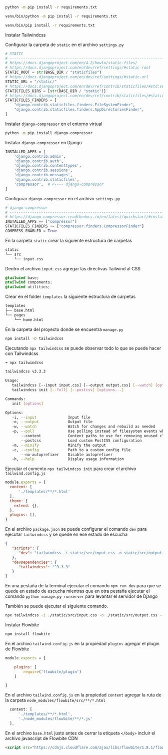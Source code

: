 
```bash
python -m pip install -r requirements.txt

venv/bin/python -m pip install -r requirements.txt

venv/bin/pip install -r requirements.txt
```

Instalar Tailwindcss

Configurar la carpeta de `static` en el archivo `settings.py`

```py
# STATIC
# ------------------------------------------------------------------------------
# https://docs.djangoproject.com/en/4.2/howto/static-files/
# https://docs.djangoproject.com/en/dev/ref/settings/#static-root
STATIC_ROOT = str(BASE_DIR / "staticfiles")
# https://docs.djangoproject.com/en/dev/ref/settings/#static-url
STATIC_URL = "/static/"
# https://docs.djangoproject.com/en/dev/ref/contrib/staticfiles/#std:setting-STATICFILES_DIRS
STATICFILES_DIRS = [str(BASE_DIR / "static")]
# https://docs.djangoproject.com/en/dev/ref/contrib/staticfiles/#staticfiles-finders
STATICFILES_FINDERS = [
    "django.contrib.staticfiles.finders.FileSystemFinder",
    "django.contrib.staticfiles.finders.AppDirectoriesFinder",
]
```

Instalar `django-compressor` en el entorno virtual

```bash
python -m pip install django-compressor
```

Instalar `django-compressor` en Django

```bash
INSTALLED_APPS = [
    'django.contrib.admin',
    'django.contrib.auth',
    'django.contrib.contenttypes',
    'django.contrib.sessions',
    'django.contrib.messages',
    'django.contrib.staticfiles',
    'compressor',  # <---- django-compressor
]
```

Configurar `django-compressor` en el archivo `settings.py`

```py
# django-compressor
# ------------------------------------------------------------------------------
# https://django-compressor.readthedocs.io/en/latest/quickstart/#installation
INSTALLED_APPS += ["compressor"]
STATICFILES_FINDERS += ["compressor.finders.CompressorFinder"]
COMPRESS_ENABLED = True
```

En la carpeta `static` crear la siguiente estructura de carpetas

```bash
static
└── src
    └── input.css
```

Dentro el archivo `input.css` agregar las directivas Tailwind al CSS

```css
@tailwind base;
@tailwind components;
@tailwind utilities;
```

Crear en el folder `templates` la siguiente estructura de carpetas

```bash
templates
├── base.html
└── pages
    └── home.html
```

En la carpeta del proyecto donde se encuentra `manage.py`

```bash
npm install -D tailwindcss
```

Ejecutando `npx tailwindcss` se puede observar todo lo que se puede hacer con Tailwindcss

```bash
➜ npx tailwindcss     

tailwindcss v3.3.3

Usage:
   tailwindcss [--input input.css] [--output output.css] [--watch] [options...] # USE IN package.json
   tailwindcss init [--full] [--postcss] [options...]

Commands:
   init [options]

Options:
   -i, --input              Input file
   -o, --output             Output file
   -w, --watch              Watch for changes and rebuild as needed
   -p, --poll               Use polling instead of filesystem events when watching
       --content            Content paths to use for removing unused classes
       --postcss            Load custom PostCSS configuration
   -m, --minify             Minify the output
   -c, --config             Path to a custom config file
       --no-autoprefixer    Disable autoprefixer
   -h, --help               Display usage information
```

Ejecutar el comento `npx tailwindcss init` para crear el archivo `tailwind.config.js`

```js
module.exports = {
  content: [
      './templates/**/*.html'
  ],
  theme: {
    extend: {},
  },
  plugins: [],
}
```

En el archivo `package.json` se puede configurar el comando `dev` para ejecutar `tailwindcss` y se quede en ese estado de escucha


```json
{
   "scripts": {
      "dev": "tailwindcss -i static/src/input.css -o static/src/output.css --watch" // <---- Ejecutar el comando npm run dev
   },
   "devDependencies": {
      "tailwindcss": "^3.3.3"
   }
}
```

En una pestaña de la terminal ejecutar el comando `npm run dev` para que se quede en estado de escucha mientras que en otra pestaña ejecutar el comando `python manage.py runserver` para levantar el servidor de Django

También se puede ejecutar el siguiente comando.

```bash
npx tailwindcss -i ./static/src/input.css -o ./static/src/output.css --watch
```

Instalar Flowbite

```bash
npm install flowbite
```

En el archivo `tailwind.config.js` en la propiedad `plugins` agregar el plugin de Flowbite

```js
module.exports = {

    plugins: [
        require('flowbite/plugin')
    ]

}
```

En el archivo `tailwind.config.js` en la propiedad `content` agregar la ruta de la carpeta `node_modules/flowbite/src/**/*.html`

```js
  content: [
      './templates/**/*.html',
      './node_modules/flowbite/**/*.js'
  ],
```

En el archivo `base.html` justo antes de cerrar la etiqueta `</body>` incluir el archivo javascript de Flowbite CDN

```html
<script src="https://cdnjs.cloudflare.com/ajax/libs/flowbite/1.8.1/flowbite.min.js"></script>
```

















